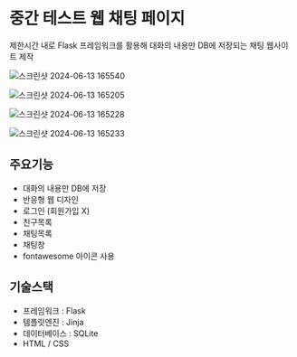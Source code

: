 # 중간 테스트 웹 채팅 페이지

제한시간 내로 Flask 프레임워크를 활용해 대화의 내용만 DB에 저장되는 채팅 웹사이트 제작


![스크린샷 2024-06-13 165540](https://github.com/user-attachments/assets/f1473888-fe79-4f3b-b38b-d7566f910de5)


![스크린샷 2024-06-13 165205](https://github.com/user-attachments/assets/0a777670-e2d4-45d6-b6b1-fa56c4777af2)


![스크린샷 2024-06-13 165228](https://github.com/user-attachments/assets/951cdaed-e094-4d2f-b04a-36c8eb0b0881)


![스크린샷 2024-06-13 165233](https://github.com/user-attachments/assets/4b78de3e-35f5-4b5d-862a-a53b66a8a19a)


## 주요기능
* 대화의 내용만 DB에 저장
* 반응형 웹 디자인
* 로그인 (회원가입 X)
* 친구목록
* 채팅목록
* 채팅창
* fontawesome 아이콘 사용

## 기술스택
* 프레임워크 : Flask
* 템플릿엔진 : Jinja
* 데이터베이스 : SQLite
* HTML / CSS
